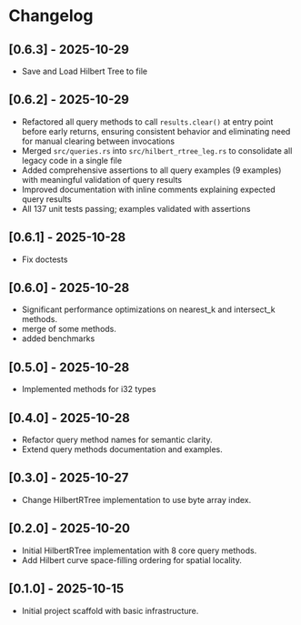 # Changelog

## [0.6.3] - 2025-10-29
- Save and Load Hilbert Tree to file

## [0.6.2] - 2025-10-29
- Refactored all query methods to call `results.clear()` at entry point before early returns, ensuring consistent behavior and eliminating need for manual clearing between invocations
- Merged `src/queries.rs` into `src/hilbert_rtree_leg.rs` to consolidate all legacy code in a single file
- Added comprehensive assertions to all query examples (9 examples) with meaningful validation of query results
- Improved documentation with inline comments explaining expected query results
- All 137 unit tests passing; examples validated with assertions

## [0.6.1] - 2025-10-28
- Fix doctests

## [0.6.0] - 2025-10-28
- Significant performance optimizations on nearest_k and intersect_k methods.
- merge of some methods.
- added benchmarks

## [0.5.0] - 2025-10-28
- Implemented methods for i32 types

## [0.4.0] - 2025-10-28
- Refactor query method names for semantic clarity.
- Extend query methods documentation and examples.

## [0.3.0] - 2025-10-27
- Change HilbertRTree implementation to use byte array index.

## [0.2.0] - 2025-10-20
- Initial HilbertRTree implementation with 8 core query methods.
- Add Hilbert curve space-filling ordering for spatial locality.

## [0.1.0] - 2025-10-15
- Initial project scaffold with basic infrastructure. 